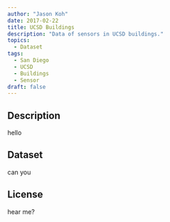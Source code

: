 ```yaml
---
author: "Jason Koh"
date: 2017-02-22
title: UCSD Buildings
description: "Data of sensors in UCSD buildings."
topics:
  - Dataset
tags:
  - San Diego
  - UCSD
  - Buildings
  - Sensor
draft: false
---
```


## Description
hello

## Dataset
can you

## License
hear me?
